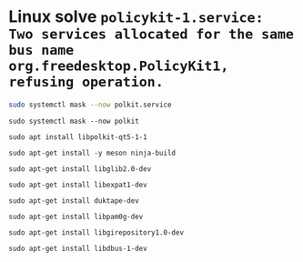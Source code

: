 # Linux solve `policykit-1.service: Two services allocated for the same bus name org.freedesktop.PolicyKit1, refusing operation.`

``` bash
sudo systemctl mask --now polkit.service
```
`sudo systemctl mask --now polkit`

`sudo apt install libpolkit-qt5-1-1`

`sudo apt-get install -y meson ninja-build`

`sudo apt-get install libglib2.0-dev`

`sudo apt-get install libexpat1-dev`

`sudo apt-get install duktape-dev`

`sudo apt-get install libpam0g-dev`

`sudo apt-get install libgirepository1.0-dev`

`sudo apt-get install libdbus-1-dev`